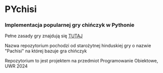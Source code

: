 # PYchisi

### Implementacja popularnej gry chińczyk w Pythonie

Pełne zasady gry znajdują się [TUTAJ](https://zasadygry.wpengine.com/chinczyk-zasady-gry/)

Nazwa repozytorium pochodzi od starożytnej hinduskiej gry o nazwie "Pachisi" na której bazuje gra chińczyk

Repozytorium to jest projektem na przedmiot Programowanie Obiektowe, UWR 2024